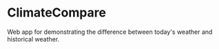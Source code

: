 # ClimateCompare
Web app for demonstrating the difference between today's weather and historical weather.
